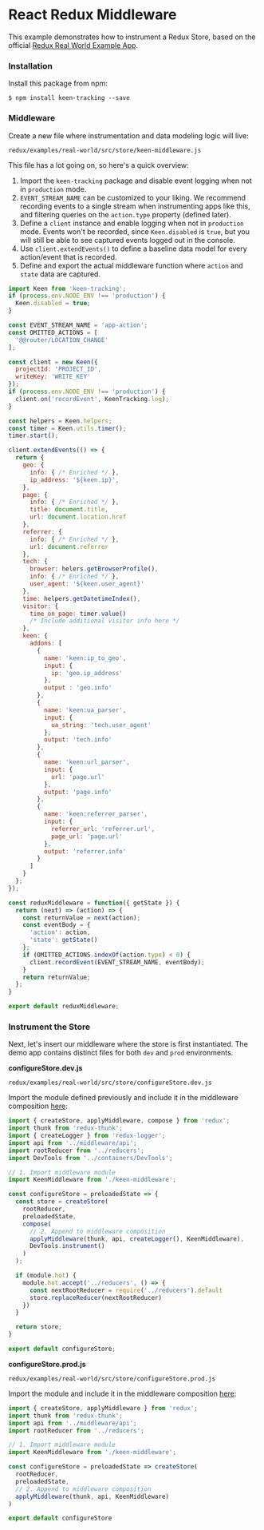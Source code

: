 # React Redux Middleware

This example demonstrates how to instrument a Redux Store, based on the official [Redux Real World Example App](https://github.com/reactjs/redux/tree/master/examples/real-world).

### Installation

Install this package from npm:

```ssh
$ npm install keen-tracking --save
```

### Middleware

Create a new file where instrumentation and data modeling logic will live:

```ssh
redux/examples/real-world/src/store/keen-middleware.js
```

This file has a lot going on, so here's a quick overview:

1. Import the `keen-tracking` package and disable event logging when not in `production` mode.
2. `EVENT_STREAM_NAME` can be customized to your liking. We recommend recording events to a single stream when instrumenting apps like this, and filtering queries on the `action.type` property (defined later).
3. Define a `client` instance and enable logging when not in `production` mode. Events won't be recorded, since `Keen.disabled` is `true`, but you will still be able to see captured events logged out in the console.
4. Use `client.extendEvents()` to define a baseline data model for every action/event that is recorded.
5. Define and export the actual middleware function where `action` and `state` data are captured.

```javascript
import Keen from 'keen-tracking';
if (process.env.NODE_ENV !== 'production') {
  Keen.disabled = true;
}

const EVENT_STREAM_NAME = 'app-action';
const OMITTED_ACTIONS = [
  '@@router/LOCATION_CHANGE'
];

const client = new Keen({
  projectId: 'PROJECT_ID',
  writeKey: 'WRITE_KEY'
});
if (process.env.NODE_ENV !== 'production') {
  client.on('recordEvent', KeenTracking.log);
}

const helpers = Keen.helpers;
const timer = Keen.utils.timer();
timer.start();

client.extendEvents(() => {
  return {
    geo: {
      info: { /* Enriched */ },
      ip_address: '${keen.ip}',
    },
    page: {
      info: { /* Enriched */ },
      title: document.title,
      url: document.location.href
    },
    referrer: {
      info: { /* Enriched */ },
      url: document.referrer
    },
    tech: {
      browser: helers.getBrowserProfile(),
      info: { /* Enriched */ },
      user_agent: '${keen.user_agent}'
    },
    time: helpers.getDatetimeIndex(),
    visitor: {
      time_on_page: timer.value()
      /* Include additional visitor info here */
    },
    keen: {
      addons: [
        {
          name: 'keen:ip_to_geo',
          input: {
            ip: 'geo.ip_address'
          },
          output : 'geo.info'
        },
        {
          name: 'keen:ua_parser',
          input: {
            ua_string: 'tech.user_agent'
          },
          output: 'tech.info'
        },
        {
          name: 'keen:url_parser',
          input: {
            url: 'page.url'
          },
          output: 'page.info'
        },
        {
          name: 'keen:referrer_parser',
          input: {
            referrer_url: 'referrer.url',
            page_url: 'page.url'
          },
          output: 'referrer.info'
        }
      ]
    }
  };
});

const reduxMiddleware = function({ getState }) {
  return (next) => (action) => {
    const returnValue = next(action);
    const eventBody = {
      'action': action,
      'state': getState()
    };
    if (OMITTED_ACTIONS.indexOf(action.type) < 0) {
      client.recordEvent(EVENT_STREAM_NAME, eventBody);
    }
    return returnValue;
  };
}

export default reduxMiddleware;
```


### Instrument the Store

Next, let's insert our middleware where the store is first instantiated. The demo app contains distinct files for both `dev` and `prod` environments.

**configureStore.dev.js**

```ssh
redux/examples/real-world/src/store/configureStore.dev.js
```

Import the module defined previously and include it in the middleware composition [here](https://github.com/reactjs/redux/blob/master/examples/real-world/src/store/configureStore.dev.js#L13):

```javascript
import { createStore, applyMiddleware, compose } from 'redux';
import thunk from 'redux-thunk';
import { createLogger } from 'redux-logger';
import api from '../middleware/api';
import rootReducer from '../reducers';
import DevTools from '../containers/DevTools';

// 1. Import middleware module
import KeenMiddleware from './keen-middleware';

const configureStore = preloadedState => {
  const store = createStore(
    rootReducer,
    preloadedState,
    compose(
      // 2. Append to middleware composition
      applyMiddleware(thunk, api, createLogger(), KeenMiddleware),
      DevTools.instrument()
    )
  );

  if (module.hot) {
    module.hot.accept('../reducers', () => {
      const nextRootReducer = require('../reducers').default
      store.replaceReducer(nextRootReducer)
    })
  }

  return store;
}

export default configureStore;
```

**configureStore.prod.js**

```ssh
redux/examples/real-world/src/store/configureStore.prod.js
```

Import the module and include it in the middleware composition [here](https://github.com/reactjs/redux/blob/master/examples/real-world/src/store/configureStore.prod.js#L9):

```javascript
import { createStore, applyMiddleware } from 'redux';
import thunk from 'redux-thunk';
import api from '../middleware/api';
import rootReducer from '../reducers';

// 1. Import middleware module
import KeenMiddleware from './keen-middleware';

const configureStore = preloadedState => createStore(
  rootReducer,
  preloadedState,
  // 2. Append to middleware composition
  applyMiddleware(thunk, api, KeenMiddleware)
)

export default configureStore
```
